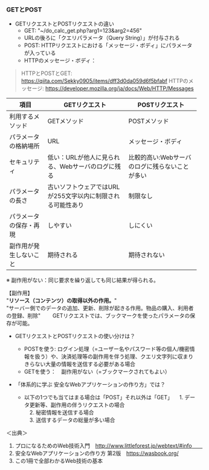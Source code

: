 ### GETとPOST
- GETリクエストとPOSTリクエストの違い
  - GET: "~/do_calc_get.php?arg1=123&arg2=456"
  - URLの後ろに「クエリパラメータ（Query String）」が付与される
  - POST: HTTPリクエストにおける「メッセージ・ボディ」にパラメータが入っている
  - HTTPのメッセージ・ボディ：

> HTTPとPOSTとGET: https://qiita.com/Sekky0905/items/dff3d0da059d6f5bfabf
> HTTPのメッセージ: https://developer.mozilla.org/ja/docs/Web/HTTP/Messages

| 項目|  GETリクエスト  |  POSTリクエスト  |
|---- | ---- | ---- |
|利用するメソッド | GETメソッド  |  POSTメソッド  |
|パラメータの格納場所 | URL  |  メッセージ・ボディ  |
|セキュリティ | 低い：URLが他人に見られる、Webサーバのログに残る | 比較的高い:Webサーバのログに残らないことが多い|
|パラメータの長さ | 古いソフトウェアではURLが255文字以内に制限される可能性あり  |  制限なし  |
|パラメータの保存・再現 | しやすい  | しにくい |
|副作用が発生しないこと | 期待される  |  期待されない  |

※ 副作用がない：同じ要求を繰り返しても同じ結果が得られる。  

  【副作用】  
  "**リソース（コンテンツ）の取得以外の作用。**"  
  "サーバー側でのデータの追加、更新、削除が起きる作用。物品の購入、利用者の登録、削除"
　　GETリクエストでは、ブックマークを使ったパラメータの保存が可能。

- GETリクエストとPOSTリクエストの使い分けは？
  - POSTを使う: ログイン処理（=ユーザー名やパスワード等の個人/機密情報を扱う）や、決済処理等の副作用を伴う処理、クエリ文字列に収まりきらない大量の情報を送信する必要がある場合
  - GETを使う：　副作用がない（=ブックマークされてもよい）
  
- 「体系的に学ぶ 安全なWebアプリケーションの作り方」では？
  - 以下の1つでも当てはまる場合は「POST」それ以外は「GET」
  　1. データ更新等、副作用の伴うリクエストの場合  
  　2. 秘密情報を送信する場合  
  　3. 送信するデータの総量が多い場合  
  
 ＜出典＞
 1. プロになるためのWeb技術入門　http://www.littleforest.jp/webtext/#info　　
 2. 安全なWebアプリケーションの作り方 第2版　https://wasbook.org/
 3. この1冊で全部わかるWeb技術の基本 